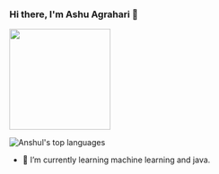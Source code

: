 ### Hi there, I'm Ashu Agrahari 👋


<img height="180em" src="https://github-readme-stats.vercel.app/api?username=AshuAgrahari21&show_icons=true&hide_border=true&&count_private=true&include_all_commits=true" />

![Anshul's top languages](https://github-readme-stats.vercel.app/api/top-langs/?username=AshuAgrahari21&layout=compact&show_icons=true)



- 🌱 I’m currently learning machine learning and java.

<!--
- 🔭 I’m currently working on ...
- 🌱 I’m currently learning ...
- 👯 I’m looking to collaborate on ...
- 🤔 I’m looking for help with ...
- 💬 Ask me about ...
- 📫 How to reach me: ...
- 😄 Pronouns: ...
- ⚡ Fun fact: ...
-->
